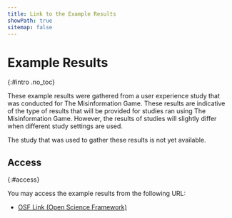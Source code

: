 ```yaml
---
title: Link to the Example Results
showPath: true
sitemap: false
---
```


# Example Results
{:#intro .no_toc}

These example results were gathered from a user experience study that was conducted
for The Misinformation Game. These results are indicative of the type of results
that will be provided for studies ran using The Misinformation Game. However,
the results of studies will slightly differ when different study settings are used.

The study that was used to gather these results is not yet available.

## Access
{:#access}

You may access the example results from the following URL:

- [OSF Link (Open Science Framework)](https://osf.io/uqb7c)
